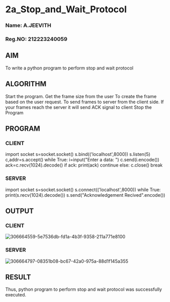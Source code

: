 # 2a_Stop_and_Wait_Protocol
### Name: A.JEEVITH
### Reg.NO: 212223240059
## AIM
To write a python program to perform stop and wait protocol

## ALGORITHM
Start the program.
Get the frame size from the user
To create the frame based on the user request.
To send frames to server from the client side.
If your frames reach the server it will send ACK signal to client
Stop the Program
## PROGRAM
### CLIENT
import socket
s=socket.socket()
s.bind(('localhost',8000))
s.listen(5)
c,addr=s.accept()
while True:
 i=input("Enter a data: ")
 c.send(i.encode())
 ack=c.recv(1024).decode()
 if ack:
   print(ack)
   continue
 else:
   c.close()
   break
### SERVER
import socket
s=socket.socket()
s.connect(('localhost',8000))
while True:
 print(s.recv(1024).decode())
 s.send("Acknowledgement Recived".encode())
## OUTPUT
### CLIENT
![306664559-5e7536db-fd1a-4b3f-9358-211a771e8100](https://github.com/23014282/2a_Stop_and_Wait_Protocol/assets/150009571/2fc2074f-d221-4cc7-8406-9bb90bc1a4b8)


### SERVER
![306664797-08351b08-bc67-42a0-975a-88d1f145a355](https://github.com/23014282/2a_Stop_and_Wait_Protocol/assets/150009571/26c3bf86-61b9-4cf9-9730-b42c3fa9b422)


## RESULT
Thus, python program to perform stop and wait protocol was successfully executed.
